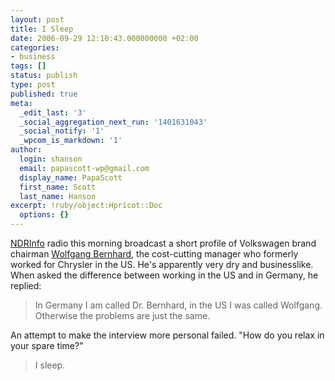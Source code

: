 ```yaml
---
layout: post
title: I Sleep
date: 2006-09-29 12:10:43.000000000 +02:00
categories:
- business
tags: []
status: publish
type: post
published: true
meta:
  _edit_last: '3'
  _social_aggregation_next_run: '1401631043'
  _social_notify: '1'
  _wpcom_is_markdown: '1'
author:
  login: shanson
  email: papascott-wp@gmail.com
  display_name: PapaScott
  first_name: Scott
  last_name: Hanson
excerpt: !ruby/object:Hpricot::Doc
  options: {}
---
```

<p><a href="http://www.ndrinfo.de/">NDRInfo</a> radio this morning broadcast a short profile of Volkswagen brand chairman <a href="http://www.volkswagen-ag.de/english/docs/2a-bernhard.html">Wolfgang Bernhard</a>, the cost-cutting manager who formerly worked for Chrysler in the US. He's apparently very dry and businesslike. When asked the difference between working in the US and in Germany, he replied:</p>
<blockquote><p>
  In Germany I am called Dr. Bernhard, in the US I was called Wolfgang. Otherwise the problems are just the same.
</p></blockquote>
<p>An attempt to make the interview more personal failed. "How do you relax in your spare time?"</p>
<blockquote><p>
  I sleep.
</p></blockquote>
